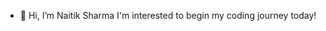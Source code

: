 - 👋 Hi, I’m Naitik Sharma
I'm interested to begin my coding journey today!

<!---
naitiksharma23k/naitiksharma23k is a ✨ special ✨ repository because its `README.md` (this file) appears on your GitHub profile.
You can click the Preview link to take a look at your changes.
--->
